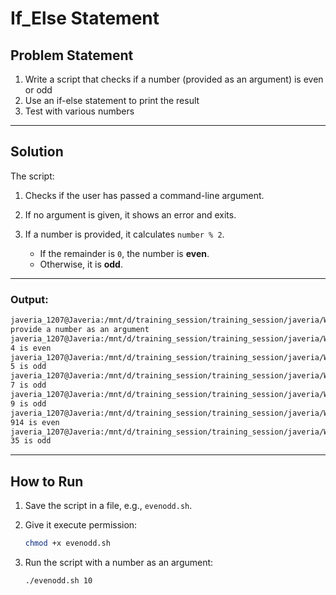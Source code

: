 # If_Else Statement 

##  Problem Statement

1. Write a script that checks if a number (provided as an argument) is even or odd
2. Use an if-else statement to print the result
3. Test with various numbers

---

##  Solution

The script:

1. Checks if the user has passed a command-line argument.
2. If no argument is given, it shows an error and exits.
3. If a number is provided, it calculates `number % 2`.

   * If the remainder is `0`, the number is **even**.
   * Otherwise, it is **odd**.

---
###  Output:

```bash
javeria_1207@Javeria:/mnt/d/training_session/training_session/javeria/Week_01/lab_03/if_else$ ./even.sh
provide a number as an argument
javeria_1207@Javeria:/mnt/d/training_session/training_session/javeria/Week_01/lab_03/if_else$ ./even.sh 4
4 is even
javeria_1207@Javeria:/mnt/d/training_session/training_session/javeria/Week_01/lab_03/if_else$ ./even.sh 5
5 is odd
javeria_1207@Javeria:/mnt/d/training_session/training_session/javeria/Week_01/lab_03/if_else$ ./even.sh 7
7 is odd
javeria_1207@Javeria:/mnt/d/training_session/training_session/javeria/Week_01/lab_03/if_else$ ./even.sh 9
9 is odd
javeria_1207@Javeria:/mnt/d/training_session/training_session/javeria/Week_01/lab_03/if_else$ ./even.sh 914
914 is even
javeria_1207@Javeria:/mnt/d/training_session/training_session/javeria/Week_01/lab_03/if_else$ ./even.sh 35
35 is odd
```
---

##  How to Run

1. Save the script in a file, e.g., `evenodd.sh`.

2. Give it execute permission:

   ```bash
   chmod +x evenodd.sh
   ```

3. Run the script with a number as an argument:

   ```bash
   ./evenodd.sh 10
   ```

